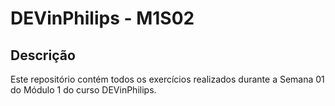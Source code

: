 # DEVinPhilips - M1S02

## Descrição

Este repositório contém todos os exercícios realizados durante a Semana 01 do Módulo 1 do curso DEVinPhilips.
